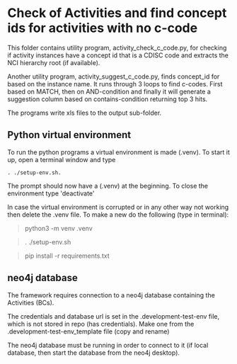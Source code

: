 # Check of Activities and find concept ids for activities with no c-code
This folder contains utility program, activity_check_c_code.py, for checking if activity instances have a concept id that is a CDISC code and extracts the NCI hierarchy root (if available). 

Another utility program, activity_suggest_c_code.py, finds concept_id for based on the instance name. It runs through 3 loops to find c-codes. First based on MATCH, then on AND-condition and finally it will generate a suggestion column based on contains-condition returning top 3 hits.

The programs write xls files to the output sub-folder.

## Python virtual environment
To run the python programs a virtual environment is made (.venv). To start it up, open a terminal window and type 

    . ./setup-env.sh. 

The prompt should now have a (.venv) at the beginning.
To close the environment type 'deactivate'

In case the virtual environment is corrupted or in any other way not working then delete the .venv file. To make a new do the following (type in terminal):
>python3 -m venv .venv

> . ./setup-env.sh
   
> pip install -r requirements.txt

## neo4j database
The framework requires connection to a neo4j database containing the Activities (BCs).

The credentials and database url is set in the .development-test-env file, which is not stored in repo (has credentials). Make one from the .development-test-env_template file (copy and rename)

The neo4j database must be running in order to connect to it (if local database, then start the database from the neo4j desktop).





